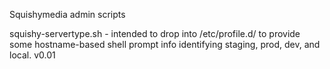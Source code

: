 Squishymedia admin scripts

squishy-servertype.sh - intended to drop into /etc/profile.d/ to provide some hostname-based shell prompt info identifying staging, prod, dev, and local.  v0.01

